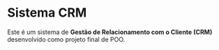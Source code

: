 # Sistema CRM

Este é um sistema de **Gestão de Relacionamento com o Cliente (CRM)** desenvolvido como projeto final de POO.